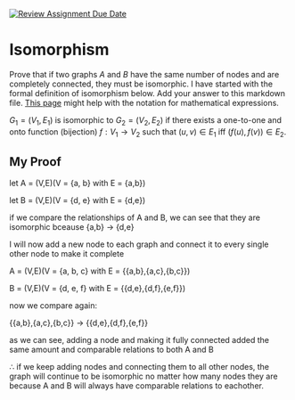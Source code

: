 [![Review Assignment Due Date](https://classroom.github.com/assets/deadline-readme-button-24ddc0f5d75046c5622901739e7c5dd533143b0c8e959d652212380cedb1ea36.svg)](https://classroom.github.com/a/ppBU16qM)
# Isomorphism

Prove that if two graphs $A$ and $B$ have the same number of nodes and are
completely connected, they must be isomorphic. I have started with the formal
definition of isomorphism below. Add your answer to this markdown file. [This
page](https://docs.github.com/en/get-started/writing-on-github/working-with-advanced-formatting/writing-mathematical-expressions)
might help with the notation for mathematical expressions.

$G_1=(V_1 , E_1)$ is isomorphic to $G_2 = (V_2, E_2)$ if there exists a
one-to-one and onto function (bijection) $f: V_1 \rightarrow V_2$ such that $(u,v)
\in E_1$ iff $(f(u),f(v)) \in E_2$.

## My Proof

let A = (V,E)(V = {a, b} with E = {a,b})

let B = (V,E)(V = {d, e} with E = {d,e})

if we compare the relationships of A and B, we can see that they are isomorphic bceause {a,b} $\to$ {d,e}

I will now add a new node to each graph and connect it to every single other node to make it complete

A = (V,E)(V = {a, b, c} with E = {{a,b},{a,c},{b,c}})

B = (V,E)(V = {d, e, f} with E = {{d,e},{d,f},{e,f}})

now we compare again:

{{a,b},{a,c},{b,c}} $\to$ {{d,e},{d,f},{e,f}}

as we can see, adding a node and making it fully connected added the same amount and comparable relations to both A and B

$\therefore$ if we keep adding nodes and connecting them to all other nodes, the graph will continue to be isomorphic no matter how many nodes they are because A and B will always have comparable relations to eachother.






















